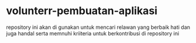 # volunterr-pembuatan-aplikasi
repository ini akan di gunakan untuk mencari relawan yang berbaik hati dan juga handal serta  memnuhi kriiteria untuk berkontribusi di repository ini
